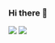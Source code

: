 ### Hi there 👋

<!--
**ryamaoka-cq/ryamaoka-cq** is a ✨ _special_ ✨ repository because its `README.md` (this file) appears on your GitHub profile.

Here are some ideas to get you started:

- 🔭 I’m currently working on ...
- 🌱 I’m currently learning ...
- 👯 I’m looking to collaborate on ...
- 🤔 I’m looking for help with ...
- 💬 Ask me about ...
- 📫 How to reach me: ...
- 😄 Pronouns: ...
- ⚡ Fun fact: ...
-->

![](https://github-readme-stats.vercel.app/api?username=ryamaoka-cq&count_private=true&show_icons=true&theme=react)
![](https://github-readme-stats.vercel.app/api/top-langs/?username=ryamaoka-cq&layout=compact&theme=react)
